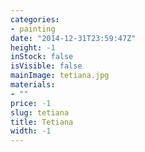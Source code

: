 ```yaml
---
categories:
- painting
date: "2014-12-31T23:59:47Z"
height: -1
inStock: false
isVisible: false
mainImage: tetiana.jpg
materials:
- ""
price: -1
slug: tetiana
title: Tetiana
width: -1
---
```


